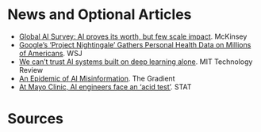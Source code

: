 # News and Optional Articles

- [Global AI Survey: AI proves its worth, but few scale impact](https://www.mckinsey.com/featured-insights/artificial-intelligence/global-ai-survey-ai-proves-its-worth-but-few-scale-impact). McKinsey
- [Google’s ‘Project Nightingale’ Gathers Personal Health Data on Millions of Americans](https://www.wsj.com/articles/google-s-secret-project-nightingale-gathers-personal-health-data-on-millions-of-americans-11573496790). WSJ
- [We can’t trust AI systems built on deep learning alone](https://www.technologyreview.com/s/614443/we-cant-trust-ai-systems-built-on-deep-learning-alone/). MIT Technology Review
- [An Epidemic of AI Misinformation](https://thegradient.pub/an-epidemic-of-ai-misinformation/). The Gradient
- [At Mayo Clinic, AI engineers face an ‘acid test’](https://www.statnews.com/2019/12/18/mayo-clinic-artificial-intelligence-acid-test/). STAT

# Sources
